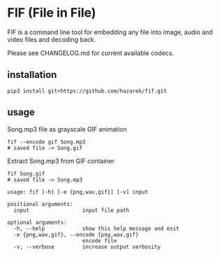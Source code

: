 # FIF (File in File)

FIF is a command line tool for embedding any file into image, audio and video files and decoding back.

Please see CHANGELOG.md for current available codecs.

## installation

`pip3 install git+https://github.com/hazarek/fif.git`

## usage

Song.mp3 file as grayscale GIF animation

```shell
fif --encode gif Song.mp3
# saved file -> Song.gif
```

Extract Song.mp3 from GIF container

```shell
fif Song.gif
# saved file -> Song.mp3
```

```shell
usage: fif [-h] [-e {png,wav,gif}] [-v] input

positional arguments:
  input                 input file path

optional arguments:
  -h, --help            show this help message and exit
  -e {png,wav,gif}, --encode {png,wav,gif}
                        encode file
  -v, --verbose         increase output verbosity
  ```
